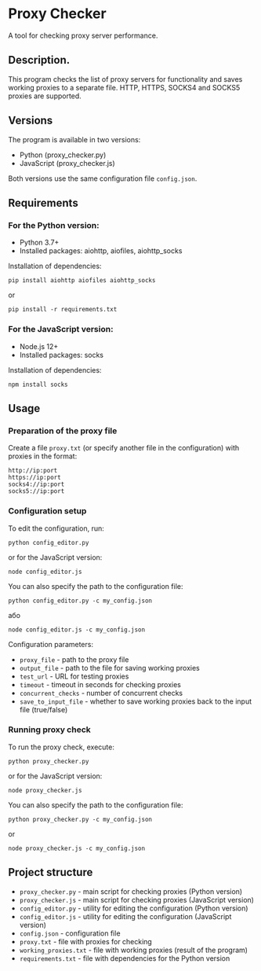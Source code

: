 # Proxy Checker

A tool for checking proxy server performance.

## Description.

This program checks the list of proxy servers for functionality and saves working proxies to a separate file. HTTP, HTTPS, SOCKS4 and SOCKS5 proxies are supported.

## Versions

The program is available in two versions:

- Python (proxy_checker.py)
- JavaScript (proxy_checker.js)

Both versions use the same configuration file `config.json`.

## Requirements

### For the Python version:

-   Python 3.7+
-   Installed packages: aiohttp, aiofiles, aiohttp_socks

Installation of dependencies:

```
pip install aiohttp aiofiles aiohttp_socks
```

or

```
pip install -r requirements.txt
```

### For the JavaScript version:

-   Node.js 12+
-   Installed packages: socks

Installation of dependencies:

```
npm install socks
```

## Usage

### Preparation of the proxy file

Create a file `proxy.txt` (or specify another file in the configuration) with proxies in the format:

```
http://ip:port
https://ip:port
socks4://ip:port
socks5://ip:port
```

### Configuration setup

To edit the configuration, run:

```
python config_editor.py
```

or for the JavaScript version:

```
node config_editor.js
```

You can also specify the path to the configuration file:

```
python config_editor.py -c my_config.json
```

або

```
node config_editor.js -c my_config.json
```

Configuration parameters:

-   `proxy_file` - path to the proxy file
-   `output_file` - path to the file for saving working proxies
-   `test_url` - URL for testing proxies
-   `timeout` - timeout in seconds for checking proxies
-   `concurrent_checks` - number of concurrent checks
-   `save_to_input_file` - whether to save working proxies back to the input file (true/false)

### Running proxy check

To run the proxy check, execute:

```
python proxy_checker.py
```

or for the JavaScript version:

```
node proxy_checker.js
```

You can also specify the path to the configuration file:

```
python proxy_checker.py -c my_config.json
```

or

```
node proxy_checker.js -c my_config.json
```

## Project structure

-   `proxy_checker.py` - main script for checking proxies (Python version)
-   `proxy_checker.js` - main script for checking proxies (JavaScript version)
-   `config_editor.py` - utility for editing the configuration (Python version)
-   `config_editor.js` - utility for editing the configuration (JavaScript version)
-   `config.json` - configuration file
-   `proxy.txt` - file with proxies for checking
-   `working_proxies.txt` - file with working proxies (result of the program)
-   `requirements.txt` - file with dependencies for the Python version
